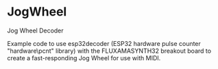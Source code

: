 # JogWheel
Jog Wheel Decoder

Example code to use esp32decoder (ESP32 hardware pulse counter "hardware\pcnt" library) with the FLUXAMASYNTH32 breakout board to create a fast-responding Jog Wheel for use with MIDI.
